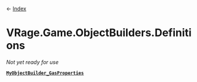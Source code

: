 ← [Index](ApiIndex)
# VRage.Game.ObjectBuilders.Definitions
_Not yet ready for use_

**[`MyObjectBuilder_GasProperties`](VRage.Game.ObjectBuilders.Definitions.MyObjectBuilder_GasProperties)**  
